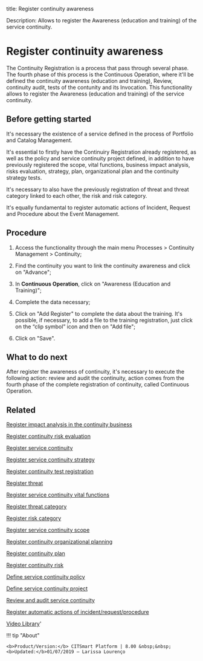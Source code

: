 title: Register continuity awareness

Description: Allows to register the Awareness (education and training) of the service continuity.
# Register continuity awareness

The Continuity Registration is a process that pass through several phase. The fourth phase of this process is the Continuous Operation, where it'll be defined the continuity awareness (education and training), Review, continuity audit, tests of the contunity and its Invocation. This functionality allows to register the Awareness (education and training) of the service continuity.

Before getting started
--------------------------

It's necessary the existence of a service defined in the process of Portfolio
and Catalog Management.

It's essential to firstly have the Continuiry Registration already registered,
as well as the policy and service continuity project defined, in addition to
have previously registered the scope, vital functions, business impact analysis,
risks evaluation, strategy, plan, organizational plan and the continuity
strategy tests.

It's necessary to also have the previously registration of threat and threat
category linked to each other, the risk and risk category.

It's equally fundamental to register automatic actions of Incident, Request and
Procedure about the Event Management.

Procedure
-------------

1.  Access the functionality through the main menu Processes \> Continuity
    Management \> Continuity;

2.  Find the continuity you want to link the continuity awareness and click on
    "Advance";

3.  In **Continuous Operation**, click on "Awareness (Education and Training)";

4.  Complete the data necessary;

5.  Click on "Add Register" to complete the data about the training. It's
    possible, if necessary, to add a file to the training registration, just
    click on the “clip symbol” icon and then on "Add file";

6.  Click on "Save".

What to do next
-------------------

After register the awareness of continuity, it's necessary to execute the
following action: review and audit the continuity, action comes from the fourth
phase of the complete registration of continuity, called Continuous Operation.

Related
-----------

[Register impact analysis in the continuity business](/en-us/citsmart-platform-8/processes/continuity/use/impact-analysis-continuity-business.html)

[Register continuity risk evaluation](/en-us/citsmart-platform-8/processes/continuity/use/continuity-risk-evaluation.html)

[Register service continuity](/en-us/citsmart-platform-8/processes/continuity/use/register-service-continuity.html)

[Register service continuity strategy](/en-us/citsmart-platform-8/processes/continuity/use/service-continuity-strategy.html)

[Register continuity test registration](/en-us/citsmart-platform-8/processes/continuity/use/continuity-test-registration.html)

[Register threat](/en-us/citsmart-platform-8/processes/continuity/use/register-threat.html)

[Register service continuity vital functions](/en-us/citsmart-platform-8/processes/continuity/use/continuity-vital-functions.html)

[Register threat category](/en-us/citsmart-platform-8/processes/continuity/use/threat-category.html)

[Register risk category](/en-us/citsmart-platform-8/processes/continuity/use/risk-category.html)

[Register service continuity scope](/en-us/citsmart-platform-8/processes/continuity/use/service-continuity-scope.html)

[Register continuity organizational planning](/en-us/citsmart-platform-8/processes/continuity/use/continuity-organizational-planning.html)

[Register continuity plan](/en-us/citsmart-platform-8/processes/continuity/use/continuity-plan.html)

[Register continuity risk](/en-us/citsmart-platform-8/processes/continuity/use/register-continuity-risk.html)

[Define service continuity policy](/en-us/citsmart-platform-8/processes/continuity/use/continuity-policy.html)

[Define service continuity project](/en-us/citsmart-platform-8/processes/continuity/use/service-continuity-project.html)

[Review and audit service continuity](/en-us/citsmart-platform-8/processes/continuity/use/review-and-audit-continuity.html)

[Register automatic actions of incident/request/procedure](/en-us/citsmart-platform-8/additional-features/automation-of-operation/configuration/register-automatic-actions-incident-request-procedure.html)

<i class='fa fa-youtube-play  fa-2x' style='color:#97ce17;vertical-align: middle;'> </i> [Video Library](https://www.youtube.com/playlist?list=PLB5qK2uzf2RPwpIsGu97d5LVHeTNzpTMC)'

!!! tip "About"

    <b>Product/Version:</b> CITSmart Platform | 8.00 &nbsp;&nbsp;
    <b>Updated:</b>01/07/2019 – Larissa Lourenço

